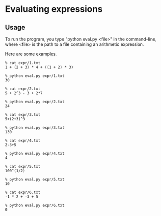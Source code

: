 # Evaluating expressions

## Usage

To run the program, you type "python eval.py \<file\>" in the command-line, where \<file\> is the path to a file containing an arithmetic expression.

Here are some examples.

    % cat expr/1.txt
    1 + (2 + 3) * 4 + ((1 + 2) * 3)

    % python eval.py expr/1.txt
    30

    % cat expr/2.txt            
    5 + 2^3 - 3 + 2*7

    % python eval.py expr/2.txt
    24

    % cat expr/3.txt
    5+(2+3)^3

    % python eval.py expr/3.txt
    130

    % cat expr/4.txt
    2-3+5

    % python eval.py expr/4.txt
    4

    % cat expr/5.txt
    100^(1/2)

    % python eval.py expr/5.txt
    10

    % cat expr/6.txt
    -1 * 2 + -3 + 5

    % python eval.py expr/6.txt
    0
